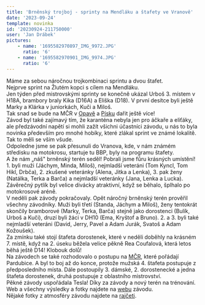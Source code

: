 ```yaml
---
title: 'Brněnský trojboj - sprinty na Mendláku a štafety ve Vranově'
date: '2023-09-24'
template: novinka
id: '20230924-211750000'
user: 'Jan Drábek'
pictures:
    - name: '1695582970897_IMG_9972.JPG'
      ratio: '6'
    - name: '1695582970901_IMG_9974.JPG'
      ratio: '6'
---
```

Máme za sebou náročnou trojkombinaci sprintu a dvou štafet.  
Nejprve sprint na Žlutém kopci s cílem na Mendláku.  
Jen týden před mistrovskými sprinty se konečně ukázal Urboš 3. místem v H18A, brambory braly Kika (D16A) a Eliška (D18). V první desítce byli ještě Marky a Klárka v juniorkách, Kuči a Miloš.  
Tak snad se bude na MČR v [Opavě](http://mcr2023.obopava.cz/) a [Písku](https://oris.orientacnisporty.cz/Zavod?id=7983) dařit ještě více!  
Závod byl také zajímavý tím, že karanténa nebyla jen pro áčkaře a eliťáky, ale předzávodní napětí si mohli zažít všichni účastníci závodu, u nás to byla novinka především pro mnohé hobíky, které zlákal sprint ve známé lokalitě. Tak to měli se vším všude.  
Odpoledne jsme se pak přesunuli do Vranova, kde, v nám známém středisku na motokrosu, startuje tu BBP, byly na programu štafety.  
A že nám „náš" brněnský terén seděl! Pobrali jsme fůru krásných umístění! 1. byli muži (Jáchym, Minda, Miloš), nejmladší veteráni (Tom Kyncl, Tom Hikl, Drbča), 2. zkušené veteránky (Alena, Jitka a Lenka), 3. pak ženy (Natálka, Terka a Barča) a nejmladší veteránky (Jana, Lenka a Lucka).  
Závěrečný pytlík byl velice divácky atraktivní, když se běhalo, šplhalo po motokrosové aréně.  
V neděli pak závody pokračovaly. Opět náročný brněnský terén prověřil všechny závodníky. Muži byli třetí (Standa, Jáchym a Miloš), ženy tentokrát skončily bramborové (Marky, Terka, Barča) stejně jako dorostenci (Bulík, Urboš a Kuči), druzí byli žáci v DH10 (Ema, Kryštof a Bruno). 2. a 3. byli také nejmladší veteráni (David, Jerry, Pavel a Adam Jurák, Svatoš a Adam Kožoušek).  
Za zmínku také stojí štafeta dorostenek, které v neděli doběhly na krásném 7. místě, když na 2. úseku běžela velice pěkně Rea Coufalová, která letos běhá ještě D14! Klobouk dolů!  
Na závodech se také rozhodovalo o postupu na [MČR](https://lpu.cz/mcr23/), které pořádají Pardubice. A byl to boj až do konce, protože mužská 4. štafeta postupuje z předposledního místa. Dále postoupily 3. dámské, 2. dorostenecké a jedna štafeta dorostenek, druhá postupuje z oblastního mistrovství.  
Pěkné závody uspořádala Tesla! Díky za závody a nový terén na trénování.  
Web a všechny výsledky a fotky najdete na [webu](http://www.tbm.cz/2023-ob-cp/) závodu.  
Nějaké fotky z atmosféry závodu najdete na [rajčeti](https://www.rajce.idnes.cz/skzabovresky/album/stafety-ve-vranove).
